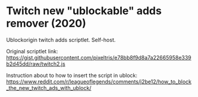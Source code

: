 # Twitch new "ublockable" adds remover (2020)


Ublockorigin twitch adds scriptlet. Self-host.

Original scriptlet link: 
https://gist.githubusercontent.com/pixeltris/e78bb8f9d8a7a22665958e339b2d45dd/raw/twitch2.js

Instruction about to how to insert the script in ublock: https://www.reddit.com/r/leagueoflegends/comments/j2be12/how_to_block_the_new_twitch_ads_with_ublock/
